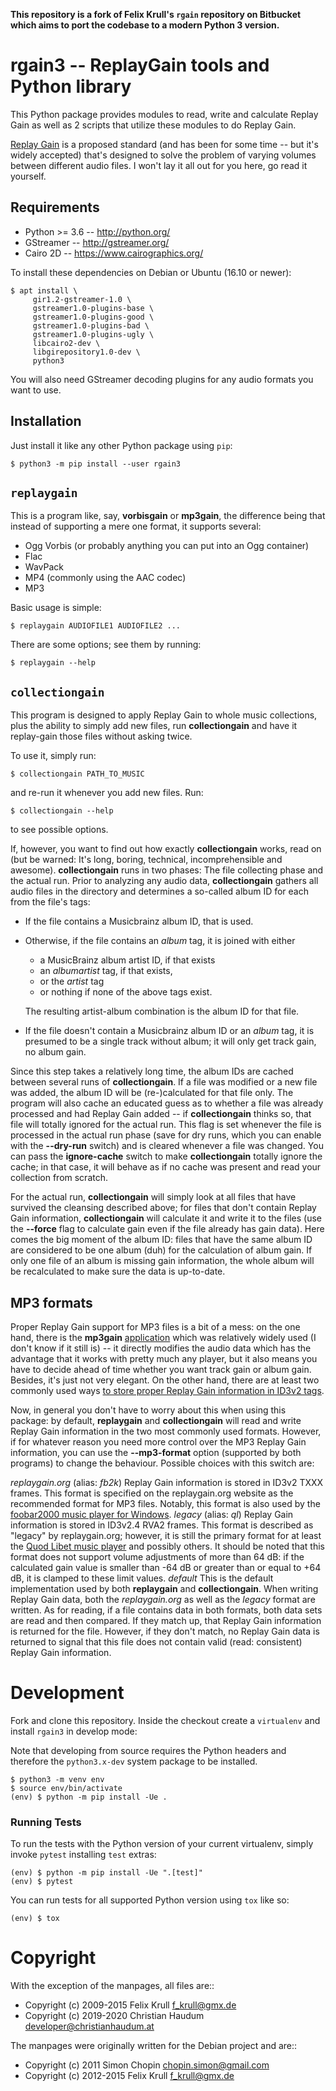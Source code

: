 **This repository is a fork of Felix Krull's `rgain` repository on Bitbucket
which aims to port the codebase to a modern Python 3 version.**

# rgain3 -- ReplayGain tools and Python library

This Python package provides modules to read, write and calculate Replay Gain
as well as 2 scripts that utilize these modules to do Replay Gain.

[Replay Gain][1] is a proposed standard (and has been for some time -- but it's
widely accepted) that's designed to solve the problem of varying volumes between
different audio files. I won't lay it all out for you here, go read it yourself.

## Requirements

- Python >= 3.6 -- http://python.org/
- GStreamer -- http://gstreamer.org/
- Cairo 2D -- https://www.cairographics.org/

To install these dependencies on Debian or Ubuntu (16.10 or newer):

 ```console
$ apt install \
      gir1.2-gstreamer-1.0 \
      gstreamer1.0-plugins-base \
      gstreamer1.0-plugins-good \
      gstreamer1.0-plugins-bad \
      gstreamer1.0-plugins-ugly \
      libcairo2-dev \
      libgirepository1.0-dev \
      python3
```

You will also need GStreamer decoding plugins for any audio formats you want to
use.

## Installation

Just install it like any other Python package using `pip`:

 ```console
$ python3 -m pip install --user rgain3
 ```

## `replaygain`

This is a program like, say, **vorbisgain** or **mp3gain**, the difference
being that instead of supporting a mere one format, it supports several:

- Ogg Vorbis (or probably anything you can put into an Ogg container)
- Flac
- WavPack
- MP4 (commonly using the AAC codec)
- MP3

Basic usage is simple:

```console
$ replaygain AUDIOFILE1 AUDIOFILE2 ...
```

There are some options; see them by running:

```console
$ replaygain --help
```

## `collectiongain`

This program is designed to apply Replay Gain to whole music collections, plus
the ability to simply add new files, run **collectiongain** and have it
replay-gain those files without asking twice.

To use it, simply run:

```console
$ collectiongain PATH_TO_MUSIC
```

and re-run it whenever you add new files. Run:

```console
$ collectiongain --help
```

to see possible options.

If, however, you want to find out how exactly **collectiongain** works, read on
(but be warned: It's long, boring, technical, incomprehensible and awesome).
**collectiongain** runs in two phases: The file collecting phase and the actual
run. Prior to analyzing any audio data, **collectiongain** gathers all audio files in
the directory and determines a so-called album ID for each from the file's tags:

- If the file contains a Musicbrainz album ID, that is used.
- Otherwise, if the file contains an *album* tag, it is joined with either

  * a MusicBrainz album artist ID, if that exists
  * an *albumartist* tag, if that exists,
  * or the *artist* tag
  * or nothing if none of the above tags exist.

  The resulting artist-album combination is the album ID for that file.
- If the file doesn't contain a Musicbrainz album ID or an *album* tag, it is
  presumed to be a single track without album; it will only get track gain, no
  album gain.

Since this step takes a relatively long time, the album IDs are cached between
several runs of **collectiongain**. If a file was modified or a new file was
added, the album ID will be (re-)calculated for that file only.
The program will also cache an educated guess as to whether a file was already
processed and had Replay Gain added -- if **collectiongain** thinks so, that
file will totally ignored for the actual run. This flag is set whenever the file
is processed in the actual run phase (save for dry runs, which you can enable
with the **--dry-run** switch) and is cleared whenever a file was changed. You
can pass the **ignore-cache** switch to make **collectiongain** totally ignore
the cache; in that case, it will behave as if no cache was present and read your
collection from scratch.

For the actual run, **collectiongain** will simply look at all files that have
survived the cleansing described above; for files that don't contain Replay Gain
information, **collectiongain** will calculate it and write it to the files (use
the **--force** flag to calculate gain even if the file already has gain data).
Here comes the big moment of the album ID: files that have the same album ID are
considered to be one album (duh) for the calculation of album gain. If only one
file of an album is missing gain information, the whole album will be
recalculated to make sure the data is up-to-date.

## MP3 formats

Proper Replay Gain support for MP3 files is a bit of a mess: on the one hand,
there is the **mp3gain** [application][2] which was relatively widely used (I
don't know if it still is) -- it directly modifies the audio data which has the
advantage that it works with pretty much any player, but it also means you have
to decide ahead of time whether you want track gain or album gain. Besides, it's
just not very elegant. On the other hand, there are at least two commonly used
ways [to store proper Replay Gain information in ID3v2 tags][3].

Now, in general you don't have to worry about this when using this package: by
default, **replaygain** and **collectiongain** will read and write Replay Gain
information in the two most commonly used formats. However, if for whatever
reason you need more control over the MP3 Replay Gain information, you can use
the **--mp3-format** option (supported by both programs) to change the
behaviour. Possible choices with this switch are:

*replaygain.org* (alias: *fb2k*)
  Replay Gain information is stored in ID3v2 TXXX frames. This format is
  specified on the replaygain.org website as the recommended format for MP3
  files. Notably, this format is also used by the [foobar2000 music player for
  Windows][4].
*legacy* (alias: *ql*)
  Replay Gain information is stored in ID3v2.4 RVA2 frames. This format is
  described as "legacy" by replaygain.org; however, it is still the primary
  format for at least the [Quod Libet music player][5] and possibly others. It
  should be noted that this format does not support volume adjustments of more
  than 64 dB: if the calculated gain value is smaller than -64 dB or greater
  than or equal to +64 dB, it is clamped to these limit values.
*default*
  This is the default implementation used by both **replaygain** and
  **collectiongain**. When writing Replay Gain data, both the *replaygain.org*
  as well as the *legacy* format are written. As for reading, if a file
  contains data in both formats, both data sets are read and then compared. If
  they match up, that Replay Gain information is returned for the file.
  However, if they don't match, no Replay Gain data is returned to signal that
  this file does not contain valid (read: consistent) Replay Gain information.

# Development

Fork and clone this repository. Inside the checkout create a `virtualenv` and install `rgain3` in develop mode:

Note that developing from source requires the Python headers and therefore the
`python3.x-dev` system package to be installed.

```console
$ python3 -m venv env
$ source env/bin/activate
(env) $ python -m pip install -Ue .
```

### Running Tests

To run the tests with the Python version of your current virtualenv, simply
invoke `pytest` installing `test` extras:

```console
(env) $ python -m pip install -Ue ".[test]"
(env) $ pytest
```

You can run tests for all supported Python version using `tox` like so:

```console
(env) $ tox
```

# Copyright

With the exception of the manpages, all files are::

- Copyright (c) 2009-2015 Felix Krull <f_krull@gmx.de>
- Copyright (c) 2019-2020 Christian Haudum <developer@christianhaudum.at>

The manpages were originally written for the Debian project and are::

- Copyright (c) 2011 Simon Chopin <chopin.simon@gmail.com>
- Copyright (c) 2012-2015 Felix Krull <f_krull@gmx.de>


[1]: https://wiki.hydrogenaud.io/index.php?title=ReplayGain
[2]: http://mp3gain.sourceforce.net
[3]: http://wiki.hydrogenaudio.org/index.php?title=ReplayGain_specification#ID3v2
[4]: http://foobar2000.org
[5]: http://code.google.com/p/quodlibet
